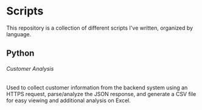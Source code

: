 # Scripts
This repository is a collection of different scripts I've written, organized by language.

## Python

###### Customer Analysis
Used to collect customer information from the backend system using an HTTPS request, parse/analyze the JSON response, and generate a CSV file for easy viewing and additional analysis on Excel.
